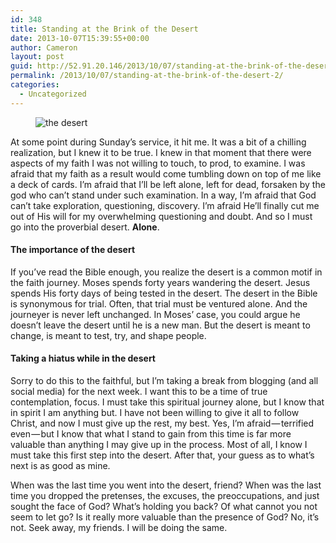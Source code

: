 ```yaml
---
id: 348
title: Standing at the Brink of the Desert
date: 2013-10-07T15:39:55+00:00
author: Cameron
layout: post
guid: http://52.91.20.146/2013/10/07/standing-at-the-brink-of-the-desert-2/
permalink: /2013/10/07/standing-at-the-brink-of-the-desert-2/
categories:
  - Uncategorized
---
```

<figure> 

<img alt="the desert" src="https://faiththroughdoubt.files.wordpress.com/2013/10/cd44d-0ji_68lum4pz-lhu7.jpg?w=525" data-recalc-dims="1" />
  
</figure> 

At some point during Sunday’s service, it hit me. It was a bit of a chilling realization, but I knew it to be true. I knew in that moment that there were aspects of my faith I was not willing to touch, to prod, to examine. I was afraid that my faith as a result would come tumbling down on top of me like a deck of cards. I’m afraid that I’ll be left alone, left for dead, forsaken by the god who can’t stand under such examination. In a way, I’m afraid that God can’t take exploration, questioning, discovery. I’m afraid He’ll finally cut me out of His will for my overwhelming questioning and doubt. And so I must go into the proverbial desert. **Alone**.

#### The importance of the desert

If you’ve read the Bible enough, you realize the desert is a common motif in the faith journey. Moses spends forty years wandering the desert. Jesus spends His forty days of being tested in the desert. The desert in the Bible is synonymous for trial. Often, that trial must be ventured alone. And the journeyer is never left unchanged. In Moses’ case, you could argue he doesn’t leave the desert until he is a new man. But the desert is meant to change, is meant to test, try, and shape people.

#### Taking a hiatus while in the desert

Sorry to do this to the faithful, but I’m taking a break from blogging (and all social media) for the next week. I want this to be a time of true contemplation, focus. I must take this spiritual journey alone, but I know that in spirit I am anything but. I have not been willing to give it all to follow Christ, and now I must give up the rest, my best. Yes, I’m afraid — terrified even — but I know that what I stand to gain from this time is far more valuable than anything I may give up in the process. Most of all, I know I must take this first step into the desert. After that, your guess as to what’s next is as good as mine.

When was the last time you went into the desert, friend? When was the last time you dropped the pretenses, the excuses, the preoccupations, and just sought the face of God? What’s holding you back? Of what cannot you not seem to let go? Is it really more valuable than the presence of God? No, it’s not. Seek away, my friends. I will be doing the same.